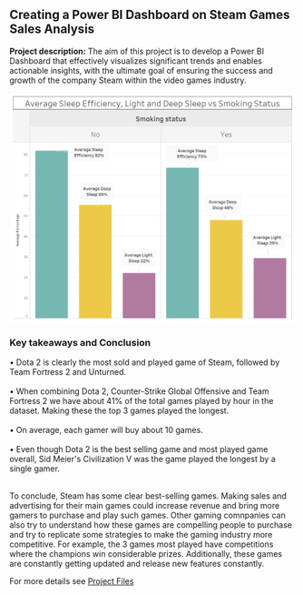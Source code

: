 ## Creating a Power BI Dashboard on Steam Games Sales Analysis

**Project description:** The aim of this project is to develop a Power BI Dashboard that effectively visualizes significant trends and enables actionable insights, with the ultimate goal of ensuring the success and growth of the company Steam within the video games industry.

<img src="images/Smoking Dashboard1.png"/>

### Key takeaways and Conclusion

• Dota 2 is clearly the most sold and played game of Steam, followed by Team Fortress 2 and Unturned.  <br><br>
• When combining Dota 2, Counter-Strike Global Offensive and Team Fortress 2 we have about 41% of the total games played by hour in the dataset. Making these the top 3 games played the longest.  <br><br>
• On average, each gamer will buy about 10 games. <br><br>
• Even though Dota 2 is the best selling game and most played game overall, Sid Meier's Civilization V was the game played the longest by a single gamer.  <br><br>

To conclude, Steam has some clear best-selling games. Making sales and advertising for their main games could increase revenue and bring more gamers to purchase and play such games. Other gaming comnpanies can also try to understand how these games are compelling people to purchase and try to replicate some strategies to make the gaming industry more competitive. For example, the 3 games most played have competitions where the champions win considerable prizes. Additionally, these games are constantly getting updated and release new features constantly. 

For more details see <a href="https://github.com/RodolfoAMaranhao/Sleep_Study_with_Tableau_SQL">Project Files</a> 
